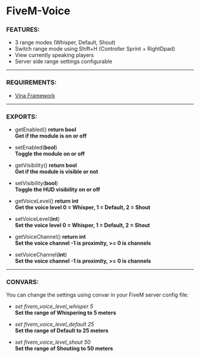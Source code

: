 # FiveM-Voice

### FEATURES:
- 3 range modes (Whisper, Default, Shout)
- Switch range mode using Shift+H (Controller Sprint + RightDpad)
- View currently speaking players
- Server side range settings configurable
  
---
  
### REQUIREMENTS:
- [Vina Framework](https://github.com/VinaStar/Vina-Framework/releases)
  
---
  
### EXPORTS:
- getEnabled() **return bool**  
**Get if the module is on or off**  
  
- setEnabled(**bool**)  
**Toggle the module on or off**  
  
- getVisibility() **return bool**  
**Get if the module is visible or not**  
  
- setVisibility(**bool**)  
**Toggle the HUD visibility on or off**  
  
- getVoiceLevel() **return int**  
**Get the voice level 0 = Whisper, 1 = Default, 2 = Shout**  
  
- setVoiceLevel(**int**)  
**Set the voice level 0 = Whisper, 1 = Default, 2 = Shout**  
  
- getVoiceChannel() **return int**  
**Set the voice channel -1 is proximity, >= 0 is channels**  
  
- setVoiceChannel(**int**)  
**Set the voice channel -1 is proximity, >= 0 is channels**  
  
---
  
### CONVARS:
You can change the settings using convar in your FiveM server config file:
   
- *set fivem_voice_level_whisper 5*  
**Set the range of Whispering to 5 meters**

- *set fivem_voice_level_default 25*  
**Set the range of Default to 25 meters**

- *set fivem_voice_level_shout 50*  
**Set the range of Shouting to 50 meters**
